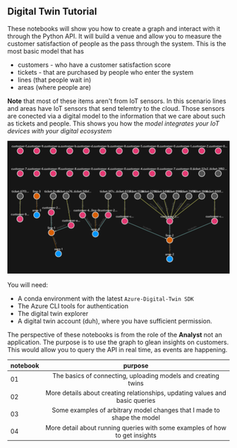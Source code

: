 ## Digital Twin Tutorial

These notebooks will show you how to create a graph and interact with it through the Python API. It will build a venue and allow you to measure the customer satisfaction of people as the pass through the system. This is the most basic model that has
* customers - who have a customer satisfaction score
* tickets - that are purchased by people who enter the system
* lines (that people wait in) 
* areas (where people are)

**Note** that most of these items aren't from IoT sensors. In this scenario lines and areas have IoT sensors that send telemtry to the cloud. Those sensors are conected via a digital model to the information that we care about such as tickets and people. This shows you how the _model integrates your IoT devices with your digital ecosystem_

![the graph you get](../../docs/img/largergraph.png)

You will need: 
* A conda environment with the latest `Azure-Digital-Twin SDK`
* The Azure CLI tools for authentication
* The digital twin explorer
* A digital twin account (duh), where you have sufficient permission. 

The perspective of these notebooks is from the role of the **Analyst** not an application. The purpose is to use the graph to glean insights on customers. This would allow you to query the API in real time, as events are happening. 

| notebook | purpose |
|----------|:-------------:|
| 01 |  The basics of connecting, uploading models and creating twins |
| 02 |  More details about creating relationships, updating values and basic queries |
| 03 |  Some examples of arbitrary model changes that I made to shape the model |
| 04 |  More detail about running queries with some examples of how to get insights |



